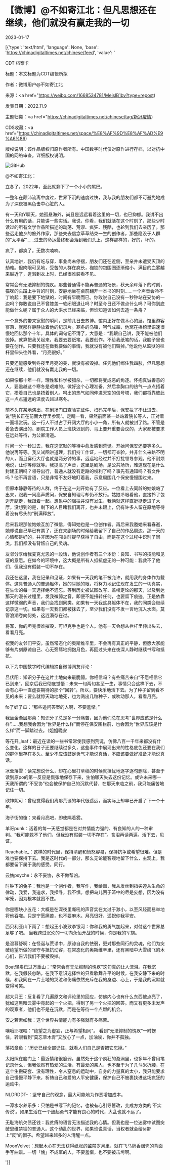 # 【微博】@不如寄江北：但凡思想还在继续，他们就没有赢走我的一切

2023-01-17

[{'type': 'text/html', 'language': None, 'base': 'https://chinadigitaltimes.net/chinese/feed', 'value': '

CDT 档案卡

标题：本文标题为CDT编辑所拟

作者：微博用户@不如寄江北

来源：<a href="https://weibo.com/1668534781/MeislB1bv?type=repost)

发表日期：2022.11.9

主题归类：<a href="https://chinadigitaltimes.net/chinese/tag/新冠疫情)

CDS收藏：<a href="https://chinadigitaltimes.net/space/%E8%AF%9D%E8%AF%AD%E9%A6%86)

版权说明：该作品版权归原作者所有。中国数字时代仅对原作进行存档，以对抗中国的网络审查。详细版权说明。





![GitHub](https://chinadigitaltimes.net/chinese/files/2023/01/截屏2023-01-16-下午9.05.30.png)



@不如寄江北：

立冬了，2022年，至此就剩下了一个小小的尾巴。

一整年在颠沛流离中度过，世界下沉的速度过快，我与我的朋友们都不可避免地成为了深夜被黑色击中心脏的人。

有一天和Y聊天，她孤悬海外，尚且是远远看着这里的一切，也已抑郁。我讲不出什么有用的话，只能讲一些实话。我说，你看，我们就活在这个时刻了，那些少时读过的所有文学作品所描述的动荡、荒谬、疯狂、残酷，也轮到我们去亲历了。那些远走他乡的旅外作家，那些失去信念草草结束一生的创作者，那些隐没于人群的“太平客”……过去的命运最终都会落到我们头上，这样那样的，好的，坏的。

疯了，都疯了。无数次喃喃。

认真地讲，我仍有吃与穿，事业尚未停摆，朋友们还在近侧，至亲并未遭受灭顶的劫难。但肉眼可见地，受苦的人群在疯长，枷锁的包围圈逐渐缩小，满目的血雾越来越近了，迸溅到衣上时，已经很难装看不见。

常常会有无法抑制的愧疚。那些普通得不能再普通的场景，秋天余晖落下的时刻，猫咪的头蹭上手背的时刻，安静地坐在桌前翻开一本书的时刻……一个声音会冷不丁响起：我是要下地狱的，时间有早晚而已。你敢说自己没有一秒钟站在妥协的一边吗？你敢说自己不曾膝盖一软闭眼退让吗？时至今日还不做点什么吗？可你到底能做什么呢？属于众人的大洪水已经来临，但谁知道该如何去造一条舟？

一个意外的带来宽慰的瞬间，是前几日去苏博。馆内正好在做木心的展，馆里游客寥落，就那样静静放着他的纪录片。寒冬的乌镇，呵气成霜，他窝在摇椅里语速很慢地回忆那个十年，具体的词句记不清了，大意是：“我跟自己讲，我不能被他们毁掉。就算把我关起来，我要去要纸笔，我要创作。不给我纸笔的话，我脑子里也要在创作。只要我还在做我要做的事情，我就没有被他们毁掉。”他说他从监狱的栏杆里伸头往外看，“月亮很好。”

只要还能感受到冬夜里月亮的美，就没有被毁掉。任凭他们绑住我四肢，但凡思想还在继续，他们就没有赢走我的一切。

如果像那十年一样，理性和科学被猎杀，一切都将变成恶的角逐。怀抱真诚善意的人，要逾越这个寒冬是艰难的。做好这个心理准备，然后拿胸口的热气一点点捂着它，捂着自己也是捂着别人。呵出的热气如同伸进天空的信号塔，我们都将靠彼此这一点点遥远的温度去越过寒冬。

前不久在某地演出，在剧场门口查验完证件、扫码完毕后，保安拦了不让进去，说“院长正在前面大厅里参观”。定睛一看，果然前面某一处站着院长等人，正对着一面墙赏玩。这一行人不过占了开阔大厅的小小一角，所有人就被封了路。不管是着急去演出的、剧院工作人员上班快迟到的、马上要开重要会议的，大家都被要求在远处等待，为公卿清道。

时间一分一秒过去，我在这沉默的等待中愈发感到荒诞。开始问保安还要等多久。他说再等等。我又试图讲道理，我们持工作证，一切都可查验，并非什么来路不明的人，而且穿行大厅也就是两分钟的事，远远地经过并不打扰领导参观。他不耐烦地说，让你等你就等。我提高了声音，这里是剧场，是公共场所，难道现在是什么封建王朝吗？领导出行，普通人就没有走路的权利了吗？事先有通知吗？有文件吗？他不再言语，只是非常不友好地盯着我，示意周围几个保安慢慢围过来。

但原本静静等待的人群，终于在这一刻开始有了反应。一位看上去同龄的姑娘站了出来，跟我一同高声质问，保安自知理亏却仍不放行。姑娘冷眼看他，直接拎了包迈开腿走，我跟着一起。想象中的阻拦并没有发生，我俩就这样直挺挺走进了大厅。没想到的是，剩下的人目睹我们离开，也并未跟上，仍有许多人留在原地等待着没有尽头的“刑满释放”。

后来我跟那位姑娘互加了微信，得知她也是一位创作者。再后来我邀她来看春逝，她却说自己早已有票了，还在来剧场的时候给我留下了自己的作品周边。那一天的心情都是好的，并非因为在闯关时提早获得了自由，而是在这个过程中识别了同类。我们都没有背叛自己的灵魂。

友邻分享给我麦克尤恩的一段话，他说创作者有三个本份：良知、书写的技能和见证的意愿。在如今的环境中，这大概是所有人抵抗虚无的一种可能：我救不了他们，但我没有假装一切不存在。

我还在这里，我在记录和见证，如果有一天我的笔不被允许，就用我的身体作为载体。这具普通人的普通躯体，她的耳她的眼，将努力地记住现在发生的一切真实，在生命的每一天选择绝不遗忘。等到历史被试图改写、盖棺定论的那天，以及到达那天的漫长过程里，发我微弱之音，即便不能扭转任何，也要留下痕迹。正是依靠这样微弱的声音，我们会找到同类。如果有一天我这具躯体不在，我的同类会继续记录这一切。如果有一天我们都被抹去了，至少我们没有不发一言地沉入水面。莫管浪潮卷向何处，这涟漪存在过。

将军，你的坦克很难摧毁，可坦克手也是个人。他有一天会想从栏杆里伸出头去，看看月亮。

祝我的友邻们平安。虽然常态化的奥斯维辛里，不会再有真正的平静，但愿大家能够有片刻原谅自己、心无旁骛地拥抱月色，再回过头来在夜深人静时继续书写和抵抗。



以下为中国数字时代编辑摘自微博网友评论：



吕伏阳：知识分子在这片土地向来最脆弱。你相信吗？有些痛苦来自“不愿相信它已到来”。回京后我已彻底觉悟：未来一旬两旬甚至一生，事情只会这样下去，不会有心中一直虚妄期待的那个“回转”。所以，要快乐地活下去。为了种子留到看不见的未来；要么就惊天动地地死，也为溅出几粒种子，或吹动那人，看看月亮。

fo了蛙了瓜：“那些追问答案的人啊，不要羞惭。”

我坐金渐层那桌：知识分子总是多一分痛苦，因为他们总在思考“世界应该是什么样”……我想我会因为“世界是什么样”而停在保安围栏前，也会因为“世界应该是什么样”而一脚踏过去。（姐姐晚安

等花开_leaf：最近在读的一些书常常使我感到荒诞，仿佛八百一千年来都没有什么变化。这样的日子还要继续过多久，这些事件中展现出来的性格底色还要在我们的群体里存在多久。至少不应该鼓足勇气才能说真话，不应该要做好准备才能说真话。

冰莹落雪：读完想说什么，却在心里打草稿的时候就担忧地逐字逐句删除，甚至于读到原po的第一反应是慌张地保存下来，生怕哪天失去这份记忆。或许未来哪一天我所谓的“不妥协”也会被保护自己的沉默代替，在那天来临之前，我只能痛苦地记住一切。

欧神妮可：曾经觉得我们离那荒诞的年代很遥远，而实际上却早已开启了下一个十年。

海子街的瓊：来看月亮吧，即使隔着雾。

羊哥punk：活着的每一天感觉都是在对共情能力强的、有良知的人的一种审判。“我可能救不了他们，但我没有假装一切不存在”。含泪再读两遍。活下去，见证。

Reachable_：这样的时代里，保持清醒和愤怒容易，保持抗争或希望很难。但是难也要保持下去。我是这时代的一部分，那么无论能客观地留下什么，主观上，我都要留下属于我的感受。同行。

云妨psyche：永不妥协，永不做帮凶。

时钟下的兔子：我也是一个创作者，我写作，我绘画，我从发丝到指尖遵从生命的律动，我爱，我追求，我探寻，我不惧。想把鸟儿困于笼中的尽是妄想，因为没有牢笼，因为根本就困不住。

你是哪块小五花：大概是在深夜里嘶吼的声音实在太过于渺小，以至风轻而易举地将他吞噬。只是宁愿痛苦，也不要麻木。月亮很好，遥祝你我平安。

西贝利亚山下雨了：想起王小波致李银河：你和我的勇气加起来，对付这个世界总足够了吧。 当我跨过沉沦的一切向永恒开战的时候，你是我的军旗。

是温慕舒啊：在怪诞与荒谬中，原谅自我的怯弱，更对那些同行的灵魂，他们为突破绝望所做的坚守与抵抗动容，在常态化的奥斯维辛里，还有黑暗中大雪纷飞的木心们，告诉我们不要被毁掉。

Boat轻舟已过万重山：“常常会有无法抑制的愧疚”这句真的让人流泪。在我沉默，在我假装忽略，在我下意识选择性的只看歌舞升平的时候，在我安静下来的时候，和我同在一片土地的哭泣和伤痛依然充斥在我的身边、心上，于是我的沉默就变得可笑。

超大只王：反复看了几遍原文和评论里的回应，仿佛内心也有什么东西被点亮了，犹如这黑暗云雾中亮起的一个火把，得到了另一个火把的回答。而又有更多未发声的观察者，他们也不是在沉默，而是在等待一个点燃的机会。

安之若素如我：这个世界共情能力有多强就有多痛苦。

噢哦耶嘿喂：“绝望之为虚妄，正与希望相同”。  看到“无法抑制的愧疚”一时愣住，转眼看到“莫忘草木青”又放心了一点，加油诶，你并不孤独。

落拓章鱼：“历史已经全部记住，就看人们自己是否把它忘掉。”

太阳照在脑门上：最近情绪很脆弱。虽然处于这个疯狂的漩涡里，也多年不曾用笔记录什么，但我依然有热爱的生活，有最爱的亲人，也不至于为了几斗米折腰，在这个生搬硬套、没有理性，令人窒息的运动中，自身的力量真的太小，我只能要求自己慢慢平静下来，祈祷自己和爱的人平安健康，保护自己不被裹挟进这场疯狂的运动中。

NLDRDDT-：坚守自己的观念，最大可能地为作恶增加成本。

一潭水水养乐多：只怕是书写下的记忆，也被有心引导篡改，变成方方类的‘不实传说’。如果生活在一个鼓起勇气才能有良心的时代，大乱也就不远了。

无耻海航欠债还钱：我贫瘠的语言无法描述我的心情。但我也是一位迷雾中试图突破思维禁锢的普通人。这个动乱的世界，如果谁说真话，当权者就会给ta带上“反”的帽子。希望越来越多的人清醒一点。

MoonVelvet：想起木心在无法获得纸张的监禁岁月里，就在飞马牌香烟壳的背面手写曲谱。一切「愧」不成军的人，不要羞惭，也不要被击垮啊。

'}]